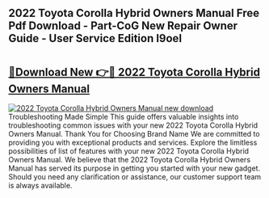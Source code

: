 ## 2022 Toyota Corolla Hybrid Owners Manual Free Pdf Download - Part-CoG New Repair Owner Guide - User Service Edition I9oel

# <h2><a href="http://cf14793.oget.top/?id=2022+Toyota+Corolla+Hybrid+Owners+Manual">🔗Download New 👉🔴 2022 Toyota Corolla Hybrid Owners Manual</a></h2>

[![2022 Toyota Corolla Hybrid Owners Manual new download](https://i.imgur.com/5g1atiW.png)](http://cf14793.oget.top/?id=2022+Toyota+Corolla+Hybrid+Owners+Manual)
Troubleshooting Made Simple This guide offers valuable insights into troubleshooting common issues with your new 2022 Toyota Corolla Hybrid Owners Manual. Thank You for Choosing Brand Name We are committed to providing you with exceptional products and services. Explore the limitless possibilities of list of features with your new 2022 Toyota Corolla Hybrid Owners Manual. We believe that the 2022 Toyota Corolla Hybrid Owners Manual has served its purpose in getting you started with your new gadget. Should you need any clarification or assistance, our customer support team is always available.
